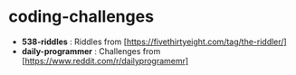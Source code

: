# coding-challenges
- **538-riddles** : Riddles from [https://fivethirtyeight.com/tag/the-riddler/]
- **daily-programmer** : Challenges from [https://www.reddit.com/r/dailyprogramemr]
